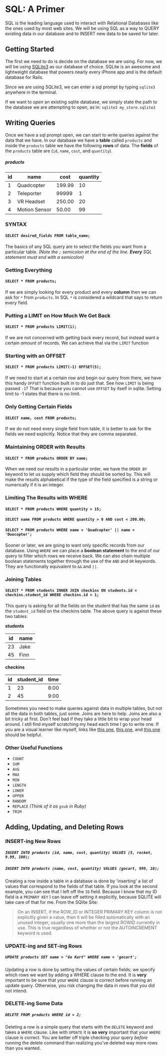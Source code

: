 # SQL: A Primer
SQL is the leading language used to interact with Relational Databases like the ones used by most web sites. We will be using SQL as a way to QUERY existing data in our database and to INSERT new data to be saved for later.

## Getting Started
The first we need to do is decide on the database we are using. For now, we will be using [SQLite3](https://www.sqlite.org/) as our database of choice. SQLite is an awesome and lightweight database that powers nearly every iPhone app and is the default database for Rails.

Since we are using SQLite3, we can enter a sql prompt by typing `sqlite3` anywhere in the terminal.

If we want to *open* an existing sqlite database, we simply state the path to the database we are attempting to open, as in: `sqlite3 my_store.sqlite3`

## Writing Queries
Once we have a sql prompt open, we can start to write queries against the data that we have. In our database we have a **table** called `products` and inside the `products` table we have the following **rows** of data. The **fields** of the `products` table are (`id`, `name`, `cost`, and `quantity`).

##### products
| id |    name    |    cost  | quantity |
|--- | ----       | ----     |   ---    |
| 1  | Quadcopter | 199.99   | 10 |
| 2  | Teleporter | 99999    | 1  |
| 3  | VR Headset | 250.00   | 20 |
| 4  | Motion Sensor | 50.00 | 99 |

### SYNTAX
#### `SELECT desired_fields FROM table_name;`
The basics of any SQL query are to select the fields you want from a particular table.
_(Note the `;` semicolon at the end of the line. **Every** SQL statement must end with a semicolon)_

### Getting Everything
#### `SELECT * FROM products;`
If we are simply looking for every product and every **column** then we can ask for `*` from `products`. In SQL `*` is considered a wildcard that says to return every field.

### Putting a LIMIT on How Much We Get Back
#### `SELECT * FROM products LIMIT(1);`
If we are not concerned with getting back every record, but instead want a certain _amount_ of records. We can achieve that via the `LIMIT` function

### Starting with an OFFSET
#### `SELECT * FROM products LIMIT(-1) OFFSET(5);`
If we need to start at a certain row and begin our query from there, we have this handy `OFFSET` function built in to do just that. See how `LIMIT` is being passed `-1`? That is because you cannot use `OFFSET` by itself in sqlite. Setting limit to -1 states that there is no limit.

### Only Getting Certain Fields
#### `SELECT name, cost FROM products;`
If we do not need every single field from table, it is better to ask for the fields we need explicitly. Notice that they are comma separated.

### Maintaining ORDER with Results
#### `SELECT * FROM products ORDER BY name;`
When we need our results in a particular order, we have the `ORDER BY` keyword to let us supply which field they should be sorted by. This will make the results alphabetical if the type of the field specified is a string or numerically if it is an integer.


### Limiting The Results with WHERE
#### `SELECT * FROM products WHERE quantity > 15;`
#### `SELECT name FROM products WHERE quantity > 0 AND cost < 200.00;`
#### `SELECT * FROM products WHERE name = 'Quadcopter' || name = 'Duecopter';`
Sooner or later, we are going to want only specific records from our database. Using `WHERE` we can place a **boolean statement** to the end of our query to filter which rows we receive back.
We can also chain multiple boolean statements together through the use of the `AND` and `OR` keywords. They are functionally equivalent to `&&` and `||`.

### Joining Tables
#### `SELECT * FROM students INNER JOIN checkins ON students.id = checkins.student_id WHERE checkins.id = 1;`
This query is asking for all the fields on the student that has the same `id` as the `student_id` field on the checkins table.
The above query is against these two tables:

**students**

| id  | name |
|---  | ---- |
| 23  | Jake |
| 45  | Finn |

**checkins**

| id | student_id | time |
|--- | ----       | ---- |
| 1  | 23         | 8:00 |
| 2  | 45         | 9:00 |

Sometimes you need to make queries against data in multiple tables, but not all the data in both tables, just some. Joins are here to help. Joins are also a bit tricky at first. Don't feel bad if they take a little bit to wrap your head around. I still find myself scratching my head each time I go to write one. If you are a visual learner like myself, links like [this one](http://blog.codinghorror.com/a-visual-explanation-of-sql-joins/), [this one](http://www.sql-join.com/), and [this one](http://www.sitepoint.com/understanding-sql-joins-mysql-database/) should be helpful.
### Other Useful Functions
- `COUNT`
- `SUM`
- `AVG`
- `MAX`
- `MIN`
- `LENGTH`
- `LOWER`
- `UPPER`
- `RANDOM`
- `REPLACE` _(Think of it as `gsub` in Ruby)_
- `TRIM`

## Adding, Updating, and Deleting Rows

### INSERT-ing New Rows
##### `INSERT INTO products (id, name, cost, quantity) VALUES (5, rocket, 9.99, 100);`
##### `INSERT INTO products (name, cost, quantity) VALUES (gocart, 999, 10);`
Creating a row inside a table in a database is done by 'inserting' a list of values that correspond to the fields of that table. If you look at the second example, you can see that I left off the `ID` field. Because I know that my ID field is a `PRIMARY KEY` I can leave off setting it explicitly, because SQLITE will take care of that for me. From the SQlite Site:
>On an INSERT, if the ROW_ID or INTEGER PRIMARY KEY column is not explicitly given a value, then it will be filled automatically with an unused integer, usually one more than the largest ROWID currently in use. This is true regardless of whether or not the AUTOINCREMENT keyword is used.

### UPDATE-ing and SET-ing Rows
##### `UPDATE products SET name = "Go Kart" WHERE name = 'gocart';`
Updating a row is done by setting the values of certain fields; we specify which rows we want by adding a WHERE clause to the end. It is **very** important to be sure that your `WHERE` clause is correct before running an update query. Otherwise, you risk changing the data in rows that you did not intend.

### DELETE-ing Some Data
##### `DELETE FROM products WHERE id = 2;`
Deleting a row is a simple query that starts with the `DELETE` keyword and takes a `WHERE` clause. Like with `UPDATE` it is **so very** important that your `WHERE` clause is correct. You are better off triple checking your query _before_ running the delete command than realizing you've deleted way more rows than you wanted.
